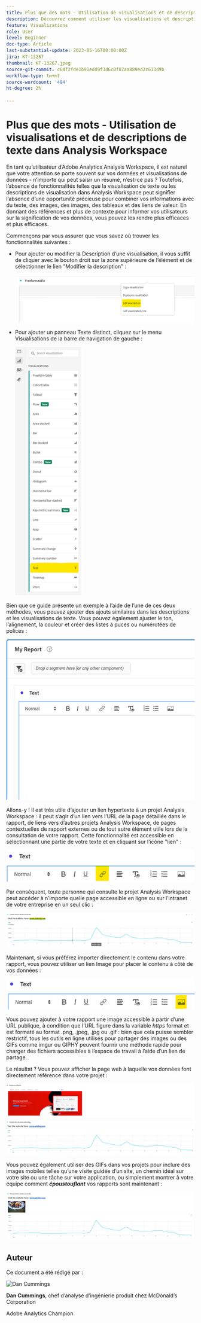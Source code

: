 ```yaml
---
title: Plus que des mots - Utilisation de visualisations et de descriptions de texte dans Analysis Workspace
description: Découvrez comment utiliser les visualisations et descriptions de texte dans les projets pour créer une Analysis Workspace plus soignée pour vos utilisateurs finaux.
feature: Visualizations
role: User
level: Beginner
doc-type: Article
last-substantial-update: 2023-05-16T00:00:00Z
jira: KT-13267
thumbnail: KT-13267.jpeg
source-git-commit: c64f2fde1b91edd9f3d6c0f87aa889ed2c613d9b
workflow-type: tm+mt
source-wordcount: '484'
ht-degree: 2%

---
```



# Plus que des mots - Utilisation de visualisations et de descriptions de texte dans Analysis Workspace

En tant qu’utilisateur d’Adobe Analytics Analysis Workspace, il est naturel que votre attention se porte souvent sur vos données et visualisations de données - n’importe qui peut saisir un résumé, n’est-ce pas ? Toutefois, l’absence de fonctionnalités telles que la visualisation de texte ou les descriptions de visualisation dans Analysis Workspace peut signifier l’absence d’une opportunité précieuse pour combiner vos informations avec du texte, des images, des images, des tableaux et des liens de valeur. En donnant des références et plus de contexte pour informer vos utilisateurs sur la signification de vos données, vous pouvez les rendre plus efficaces et plus efficaces.

Commençons par vous assurer que vous savez où trouver les fonctionnalités suivantes :

- Pour ajouter ou modifier la Description d’une visualisation, il vous suffit de cliquer avec le bouton droit sur la zone supérieure de l’élément et de sélectionner le lien &quot;Modifier la description&quot; :

   ![text 01](assets/t01.png)


- Pour ajouter un panneau Texte distinct, cliquez sur le menu Visualisations de la barre de navigation de gauche :

   ![text 02](assets/t02.png)

Bien que ce guide présente un exemple à l’aide de l’une de ces deux méthodes, vous pouvez ajouter des ajouts similaires dans les descriptions et les visualisations de texte. Vous pouvez également ajuster le ton, l’alignement, la couleur et créer des listes à puces ou numérotées de polices :

![text 03](assets/t03.png)

Allons-y ! Il est très utile d’ajouter un lien hypertexte à un projet Analysis Workspace : il peut s’agir d’un lien vers l’URL de la page détaillée dans le rapport, de liens vers d’autres projets Analysis Workspace, de pages contextuelles de rapport externes ou de tout autre élément utile lors de la consultation de votre rapport. Cette fonctionnalité est accessible en sélectionnant une partie de votre texte et en cliquant sur l’icône &quot;lien&quot; :

![text 04](assets/t04.png)

Par conséquent, toute personne qui consulte le projet Analysis Workspace peut accéder à n’importe quelle page accessible en ligne ou sur l’intranet de votre entreprise en un seul clic :

![text 05](assets/t05.png)

Maintenant, si vous préférez importer directement le contenu dans votre rapport, vous pouvez utiliser un lien Image pour placer le contenu à côté de vos données :

![text 06](assets/t06.png)

Vous pouvez ajouter à votre rapport une image accessible à partir d’une URL publique, à condition que l’URL figure dans la variable *https* format et est formaté au format .png, .jpeg, .jpg ou .gif : bien que cela puisse sembler restrictif, tous les outils en ligne utilisés pour partager des images ou des GIFs comme imgur ou GIPHY peuvent fournir une méthode rapide pour charger des fichiers accessibles à l’espace de travail à l’aide d’un lien de partage.

Le résultat ? Vous pouvez afficher la page web à laquelle vos données font directement référence dans votre projet :

![text 07](assets/t07.png)

Vous pouvez également utiliser des GIFs dans vos projets pour inclure des images mobiles telles qu’une visite guidée d’un site, un chemin idéal sur votre site ou une tâche sur votre application, ou simplement montrer à votre équipe comment ***époustouflant*** vos rapports sont maintenant :

![text 08](assets/t08.png)

## Auteur

Ce document a été rédigé par :

![Dan Cummings](assets/text09.png)

**Dan Cummings**, chef d’analyse d’ingénierie produit chez McDonald’s Corporation

Adobe Analytics Champion








